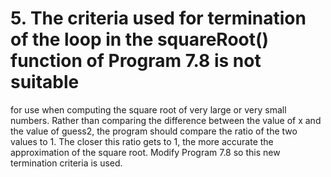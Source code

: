 # 5. The criteria used for termination of the loop in the squareRoot() function of Program 7.8 is not suitable

for use when computing the square root of very large or very small numbers.
Rather than comparing the difference between the value of x and the value of
guess2, the program should compare the ratio of the two values to 1. The closer
this ratio gets to 1, the more accurate the approximation of the square root.
Modify Program 7.8 so this new termination criteria is used.
